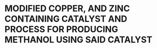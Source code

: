# MODIFIED COPPER, AND ZINC CONTAINING CATALYST AND PROCESS FOR PRODUCING METHANOL USING SAID CATALYST